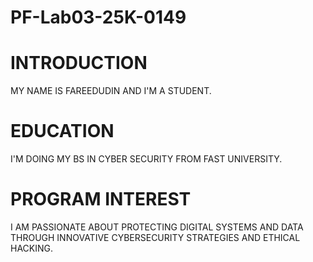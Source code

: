 # PF-Lab03-25K-0149
# INTRODUCTION
MY NAME IS FAREEDUDIN AND I'M A STUDENT.
# EDUCATION
I'M DOING MY BS IN CYBER SECURITY FROM FAST UNIVERSITY.
# PROGRAM INTEREST
I AM PASSIONATE ABOUT PROTECTING DIGITAL SYSTEMS AND DATA THROUGH INNOVATIVE CYBERSECURITY STRATEGIES AND ETHICAL HACKING.
